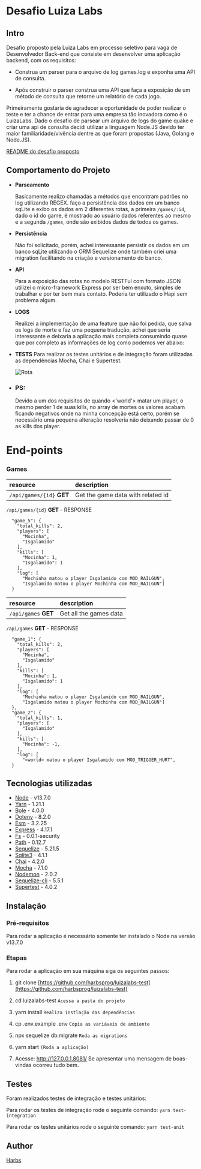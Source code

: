 
# Desafio Luiza Labs

## Intro

Desafio proposto pela Luiza Labs em processo seletivo para vaga de Desenvolvedor Back-end que consiste em desenvolver uma aplicação backend, com os requisitos:

- Construa um parser para o arquivo de log games.log e exponha uma API de consulta.

- Após construir o parser construa uma API que faça a exposição de um método de consulta que retorne um relatório de cada jogo.

Primeiramente gostaria de agradecer a oportunidade de poder realizar o teste e ter a chance de entrar para uma empresa tão inovadora como é o LuizaLabs. Dado o desafio de parsear um arquivo de logs do game quake e criar uma api de consulta decidi utilizar a linguagem Node.JS devido ter maior familiaridade/vivência dentre as que foram propostas (Java, Golang e Node.JS).

[README do desafio proposto](https://github.com/harbsprog/luizalabs-test/blob/master/README.md)

## Comportamento do Projeto

- **Parseamento**
  
  Basicamente realizo chamadas a métodos que encontram padrões no log utilizando REGEX. faço a persistência dos dados em um banco sqLite e exibo os dados em 2 diferentes rotas, a primeira `/games/:id`, dado o id do game, é mostrado ao usuário dados referentes ao mesmo e a segunda `/games`, onde são exibidos dados de todos os games.

* **Persistência**

     Não foi solicitado, porém, achei interessante persistir os dados em um banco sqLite utilizando o ORM Sequelize onde também criei uma migration facilitando na criação e versionamento do banco.

- **API**

     Para a exposição das rotas no modelo RESTFul com formato JSON utilizei o micro-framework Express por ser bem enxuto, simples de trabalhar e por ter bem mais contato. Poderia ter utilizado o Hapi sem problema algum.

- **LOGS**

     Realizei a implementação de uma feature que não foi pedida, que salva os logs de morte e faz uma pequena tradução, achei que seria interessante e deixaria a aplicação mais completa consumindo quase que por completo as informações de log como podemos ver abaixo:
     
- **TESTS**
    Para realizar os testes unitários e de integração foram utilizadas as dependências Mocha, Chai e Supertest.

 
  ![Rota](https://image.prntscr.com/image/Mm1OShxPSOCJOhYEhXAH7g.png)


- ### PS:
   Devido a um dos requisitos de quando  <'world'> matar um player, o mesmo perder 1 de suas kills, no array de mortes os valores acabam ficando negativos onde na minha concepção está certo, porém se necessário uma pequena alteração resolveria não deixando passar de 0 as kills dos player.


# End-points

### Games

| resource                  | description     |
| :------------------------ | :-------------- |
| `/api/games/{id}` **GET** | Get the game data with related id  |

`/api/games/{id}` **GET** - RESPONSE

```shell
  "game_5": {
    "total_kills": 2,
    "players": [
      "Mocinha", 
      "Isgalamido"
    ],
    "kills": [
      "Mocinha": 1, 
      "Isgalamido": 1
    ],
    "log": [
      "Mochinha matou o player Isgalamido com MOD_RAILGUN",
      "Isgalamido matou o player Mochinha com MOD_RAILGUN"]
  }
```

| resource                  | description     |
| :------------------------ | :-------------- |
| `/api/games` **GET** | Get all the games data |

`/api/games` **GET** - RESPONSE

```shell
  "game_1": {
    "total_kills": 2,
    "players": [
      "Mocinha", 
      "Isgalamido"
    ],
    "kills": [
      "Mocinha": 1, 
      "Isgalamido": 1
    ],
    "log": [
      "Mochinha matou o player Isgalamido com MOD_RAILGUN",
      "Isgalamido matou o player Mochinha com MOD_RAILGUN"]
  },
  "game_2": {
    "total_kills": 1,
    "players": [
      "Isgalamido"
    ],
    "kills": [
      "Mocinha": -1, 
    ],
    "log": [
      "<world> matou o player Isgalamido com MOD_TRIGGER_HURT",
  }
```
## Tecnologias utilizadas

- [Node](https://nodejs.org/en/) - v13.7.0
- [Yarn](https://yarnpkg.com/) - 1.21.1
- [Bole](https://www.npmjs.com/package/bole) - 4.0.0
- [Dotenv](https://www.npmjs.com/package/dotenv) - 8.2.0
- [Esm](https://www.npmjs.com/package/esm) - 3.2.25
- [Express](https://expressjs.com/) - 4.17.1
- [Fs](https://www.npmjs.com/package/fs) - 0.0.1-security
- [Path](https://www.npmjs.com/package/path) - 0.12.7
- [Sequelize](https://www.npmjs.com/package/sequelize) - 5.21.5
- [Sqlite3](https://www.npmjs.com/package/sqlite3) - 4.1.1
- [Chai](https://www.chaijs.com/) - 4.2.0
- [Mocha](https://mochajs.org/) - 7.1.0
- [Nodemon](https://nodemon.io/) - 2.0.2
- [Sequelize-cli](https://www.npmjs.com/package/sequelize-cli) - 5.5.1
- [Supertest](https://www.npmjs.com/package/supertest) - 4.0.2

## Instalação

### Pré-requisitos

Para rodar a aplicação é necessário somente ter instalado o Node na versão v13.7.0

### Etapas

Para rodar a aplicação em sua máquina siga os seguintes passos:

1. git clone [https://github.com/harbsprog/luizalabs-test](https://github.com/harbsprog/luizalabs-test)

2) cd luizalabs-test `Acessa a pasta do projeto`

3. yarn install `Realiza instlação das dependências`

4) cp .env.example .env `Copia as variáveis de ambiente`

5. npx sequelize db:migrate `Roda as migrations`

6) yarn start `(Roda a aplicação)`

7. Acesse: http://127.0.0.1.8081/ Se apresentar uma mensagem de boas-vindas ocorreu tudo bem.

## Testes

Foram realizados testes de integração e testes unitários:

Para rodar os testes de integração rode o seguinte comando:
`yarn test-integration`

Para rodar os testes unitários rode o seguinte comando:
`yarn test-unit`

## Author

[Harbs](https://github.com/harbsprog)
